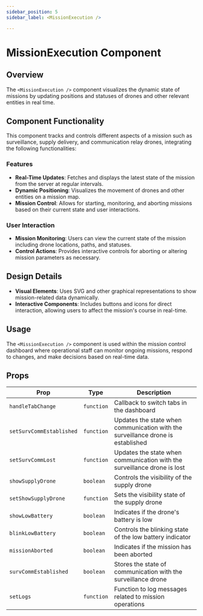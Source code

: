 ```yaml
---
sidebar_position: 5
sidebar_label: <MissionExecution />

---
```


# MissionExecution Component

## Overview
The `<MissionExecution />` component visualizes the dynamic state of missions by updating positions and statuses of drones and other relevant entities in real time.

## Component Functionality
This component tracks and controls different aspects of a mission such as surveillance, supply delivery, and communication relay drones, integrating the following functionalities:

### Features
- **Real-Time Updates**: Fetches and displays the latest state of the mission from the server at regular intervals.
- **Dynamic Positioning**: Visualizes the movement of drones and other entities on a mission map.
- **Mission Control**: Allows for starting, monitoring, and aborting missions based on their current state and user interactions.

### User Interaction
- **Mission Monitoring**: Users can view the current state of the mission including drone locations, paths, and statuses.
- **Control Actions**: Provides interactive controls for aborting or altering mission parameters as necessary.

## Design Details
- **Visual Elements**: Uses SVG and other graphical representations to show mission-related data dynamically.
- **Interactive Components**: Includes buttons and icons for direct interaction, allowing users to affect the mission's course in real-time.

## Usage
The `<MissionExecution />` component is used within the mission control dashboard where operational staff can monitor ongoing missions, respond to changes, and make decisions based on real-time data.

## Props
| Prop              | Type     | Description                           |
|-------------------|----------|---------------------------------------|
| `handleTabChange` | `function` | Callback to switch tabs in the dashboard |
| `setSurvCommEstablished` | `function` | Updates the state when communication with the surveillance drone is established |
| `setSurvCommLost` | `function` | Updates the state when communication with the surveillance drone is lost |
| `showSupplyDrone` | `boolean` | Controls the visibility of the supply drone |
| `setShowSupplyDrone` | `function` | Sets the visibility state of the supply drone |
| `showLowBattery` | `boolean` | Indicates if the drone's battery is low |
| `blinkLowBattery` | `boolean` | Controls the blinking state of the low battery indicator |
| `missionAborted` | `boolean` | Indicates if the mission has been aborted |
| `survCommEstablished` | `boolean` | Stores the state of communication with the surveillance drone |
| `setLogs` | `function` | Function to log messages related to mission operations |
